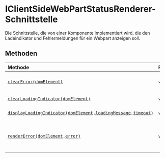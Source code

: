 # <a name="iclientsidewebpartstatusrenderer-interface"></a>IClientSideWebPartStatusRenderer-Schnittstelle







Die Schnittstelle, die von einer Komponente implementiert wird, die den Ladeindikator und Fehlermeldungen für ein Webpart anzeigen soll.







## <a name="methods"></a>Methoden

| Methode       |  Rückgabewerte   | Beschreibung|
|:-------------|:-------|:-----------|
|[`clearError(domElement)`](clearerror-iclientsidewebpartstatusrenderer.md)      | `void` | Deaktiviert die Webpart-Fehlermeldung. |
|[`clearLoadingIndicator(domElement)`](clearloadingindicator-iclientsidewebpartstatusrenderer.md)      | `void` | Deaktiviert die Ladeanzeige. |
|[`displayLoadingIndicator(domElement,loadingMessage,timeout)`](displayloadingindicator-iclientsidewebpartstatusrenderer.md)      | `void` | Zeigt eine Ladedrehfeld an. |
|[`renderError(domElement,error)`](rendererror-iclientsidewebpartstatusrenderer.md)      | `void` | Rendert die bereitgestellte Fehlermeldung im div-Webpartcontainer |




